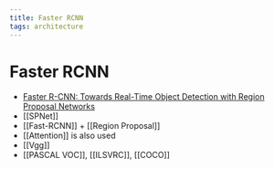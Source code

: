 ```yaml
---
title: Faster RCNN
tags: architecture 
---
```


# Faster RCNN
- [Faster R-CNN: Towards Real-Time Object Detection with Region Proposal Networks](https://arxiv.org/abs/1506.01497)
- [[SPNet]]
- [[Fast-RCNN]] + [[Region Proposal]]
- [[Attention]] is also used
- [[Vgg]]
- [[PASCAL VOC]], [[ILSVRC]],  [[COCO]]


